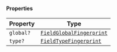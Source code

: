 #### Properties

| Property                      | Type                                                  |
| ----------------------------- | ----------------------------------------------------- |
| <a id="global"></a> `global?` | [`FieldGlobalFingerprint`](FieldGlobalFingerprint.md) |
| <a id="type"></a> `type?`     | [`FieldTypeFingerprint`](FieldTypeFingerprint.md)     |
